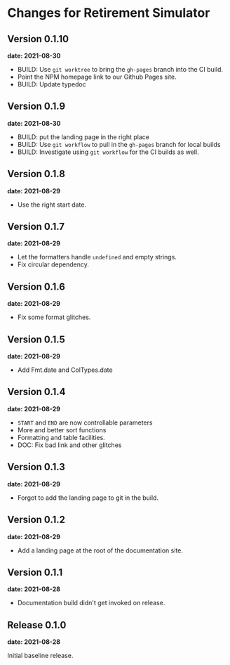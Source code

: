# Changes for Retirement Simulator

## Version 0.1.10

__date: 2021-08-30__

* BUILD: Use `git worktree` to bring the `gh-pages` branch into the CI build.
* Point the NPM homepage link to our Github Pages site.
* BUILD: Update typedoc

## Version 0.1.9

__date: 2021-08-30__

* BUILD: put the landing page in the right place
* BUILD: Use `git workflow` to pull in the `gh-pages` branch for local builds
* BUILD: Investigate using `git workflow` for the CI builds as well.

## Version 0.1.8

__date: 2021-08-29__

* Use the right start date.

## Version 0.1.7

__date: 2021-08-29__

* Let the formatters handle `undefined` and empty strings.
* Fix circular dependency.

## Version 0.1.6

__date: 2021-08-29__

* Fix some format glitches.

## Version 0.1.5

__date: 2021-08-29__

* Add Fmt.date and ColTypes.date

## Version 0.1.4

__date: 2021-08-29__

* `START` and `END` are now controllable parameters
* More and better sort functions
* Formatting and table facilities.
* DOC: Fix bad link and other glitches

## Version 0.1.3

__date: 2021-08-29__

* Forgot to add the landing page to git in the build.

## Version 0.1.2

__date: 2021-08-29__

* Add a landing page at the root of the documentation site.

## Version 0.1.1

__date: 2021-08-28__

* Documentation build didn't get invoked on release.

## Release 0.1.0

__date: 2021-08-28__

Initial baseline release.
